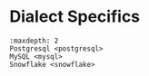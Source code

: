 # Dialect Specifics

```{toctree}
:maxdepth: 2
Postgresql <postgresql>
MySQL <mysql>
Snowflake <snowflake>
```
